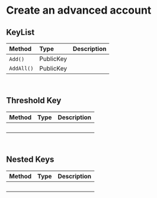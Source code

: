 # Create an advanced account

## KeyList <a id="account-keylist"></a>

| Method | Type | Description |
| :--- | :--- | :--- |
| ​`Add()` | ​PublicKey | ​ |
| `AddAll()` | PublicKey |  |

```text
​
```

## Threshold Key <a id="account-threshold-key"></a>

| Method | Type | Description |
| :--- | :--- | :--- |
| ​ | ​ | ​ |

```text
​
```

## Nested Keys <a id="account-nested-keys"></a>

| Method | Type | Description |
| :--- | :--- | :--- |
| ​ | ​ | ​ |

```text
​
```

